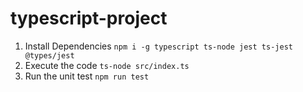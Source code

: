 # typescript-project
1. Install Dependencies
`npm i -g typescript ts-node jest ts-jest @types/jest` 
2. Execute the code
`ts-node src/index.ts`
3. Run the unit test
`npm run test`